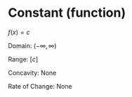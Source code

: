 # Constant (function)

$f(x) = c$

Domain: $(-\infty,\infty)$

Range: $[c]$

Concavity: None

Rate of Change: None
